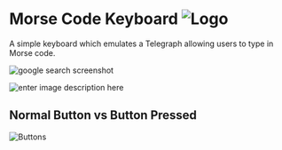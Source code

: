  
 Morse Code Keyboard  ![Logo](http://i.imgur.com/yy2uZey.png)
===================
A simple keyboard which emulates a Telegraph allowing users to type in Morse code.


![google search screenshot](http://i.imgur.com/N74lM2G.png)

![enter image description here](http://i.imgur.com/kLW6llk.png)


Normal Button vs Button Pressed
-------------------------------
![Buttons](http://i.imgur.com/VSxOVfb.png)

